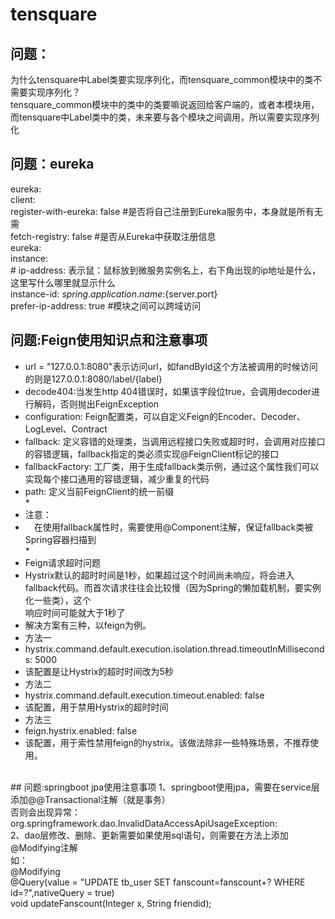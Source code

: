 # tensquare
## 问题：
为什么tensquare中Label类要实现序列化，而tensquare_common模块中的类不需要实现序列化？</br>
tensquare_common模块中的类中的类要嘛说返回给客户端的，或者本模块用，而tensquare中Label类中的类，未来要与各个模块之间调用，所以需要实现序列化
## 问题：eureka
eureka:</br>
  client:</br>
    register-with-eureka: false #是否将自己注册到Eureka服务中，本身就是所有无需</br>
    fetch-registry: false #是否从Eureka中获取注册信息</br>
 eureka:</br>
  instance:</br>
    #    ip-address: 表示鼠：鼠标放到微服务实例名上，右下角出现的ip地址是什么，这里写什么哪里就显示什么</br>
    instance-id: ${spring.application.name}:${server.port}</br>
    prefer-ip-address: true #模块之间可以跨域访问</br>
## 问题:Feign使用知识点和注意事项
* url = "127.0.0.1:8080"表示访问url，如fandById这个方法被调用的时候访问的则是127.0.0.1:8080/label/{label}</br>
 * decode404:当发生http 404错误时，如果该字段位true，会调用decoder进行解码，否则抛出FeignException</br>
 * configuration: Feign配置类，可以自定义Feign的Encoder、Decoder、LogLevel、Contract</br>
 * fallback: 定义容错的处理类，当调用远程接口失败或超时时，会调用对应接口的容错逻辑，fallback指定的类必须实现@FeignClient标记的接口</br>
 * fallbackFactory: 工厂类，用于生成fallback类示例，通过这个属性我们可以实现每个接口通用的容错逻辑，减少重复的代码</br>
 * path: 定义当前FeignClient的统一前缀</br>
 *</br>
 * 注意：</br>
 * 　在使用fallback属性时，需要使用@Component注解，保证fallback类被Spring容器扫描到</br>
 *</br>
 * Feign请求超时问题</br>
 * Hystrix默认的超时时间是1秒，如果超过这个时间尚未响应，将会进入fallback代码。而首次请求往往会比较慢（因为Spring的懒加载机制，要实例化一些类），这个</br>响应时间可能就大于1秒了</br>
 * 解决方案有三种，以feign为例。</br>
 * 方法一</br>
 * hystrix.command.default.execution.isolation.thread.timeoutInMilliseconds: 5000</br>
 * 该配置是让Hystrix的超时时间改为5秒</br>
 * 方法二</br>
 * hystrix.command.default.execution.timeout.enabled: false</br>
 * 该配置，用于禁用Hystrix的超时时间</br>
 * 方法三</br>
 * feign.hystrix.enabled: false</br>
 * 该配置，用于索性禁用feign的hystrix。该做法除非一些特殊场景，不推荐使用。</br>
 </br>
 ## 问题:springboot jpa使用注意事项
 1、springboot使用jpa，需要在service层添加@@Transactional注解（就是事务）</br>
 否则会出现异常：org.springframework.dao.InvalidDataAccessApiUsageException:</br>
 2、dao层修改、删除、更新需要如果使用sql语句，则需要在方法上添加@Modifying注解</br>
 如：</br>
 	@Modifying</br>
	@Query(value = "UPDATE tb_user SET fanscount=fanscount+? WHERE id=?",nativeQuery = true)</br>
    void updateFanscount(Integer x, String friendid);</br>
 
